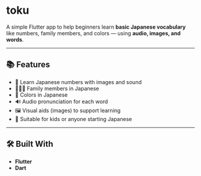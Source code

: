 # toku

A simple Flutter app to help beginners learn **basic Japanese vocabulary** like numbers, family members, and colors — using **audio, images, and words**.

---

## 📚 Features

- 🔢 Learn Japanese numbers with images and sound
- 👨‍👩‍👧 Family members in Japanese
- 🎨 Colors in Japanese
- 🔊 Audio pronunciation for each word
- 🖼️ Visual aids (images) to support learning
- 🧠 Suitable for kids or anyone starting Japanese

---

## 🛠️ Built With

- **Flutter**
- **Dart**

